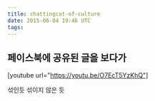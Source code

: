 ```yaml
---
title: chattingcat-of-culture
date: 2015-06-04 19:46 UTC
tags:
---
```


## 페이스북에 공유된 글을 보다가

[youtube url="https://youtu.be/O7EcT5YzKhQ"]

섞인듯 섞이지 않은 듯



